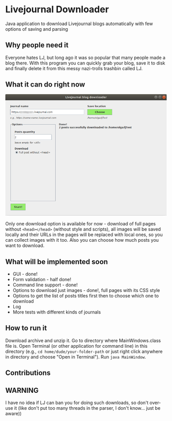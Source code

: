 # Livejournal Downloader
Java application to download Livejournal blogs automatically with few options of saving and parsing

## Why people need it
Everyone hates LJ, but long ago it was so popular that many people made a blog there. With this program you can quickly grab your blog, save it to disk and finally delete it from this messy nazi-trolls trashbin called LJ.

## What it can do right now
![myImage](https://github.com/Hexronimo/livejournal-downloader/raw/master/lj-downloader-gui.png)

Only one download option is available for now - download of full pages without `<head></head>` (without style and scripts), all images will be saved locally and their URLs in the pages will be replaced with local ones, so you can collect images with it too.
Also you can choose how much posts you want to download.

## What will be implemented soon
* GUI - done!
* Form validation - half done!
* Command line support - done!
* Options to download just images - done!, full pages with its CSS style
* Options to get the list of posts titles first then to choose which one to download
* Log
* More tests with different kinds of journals

## How to run it
Download archive and unzip it. Go to directory where MainWindows.class file is. Open Terminal (or other application for command line) in this directory (e.g., `cd home/dude/your-folder-path` or just right click anywhere in directory and choose "Open in Terminal"). Run `java MainWindow`.

## Contributions


## WARNING
I have no idea if LJ can ban you for doing such downloads, so don't over-use it (like don't put too many threads in the parser, I don't know... just be aware))
